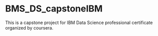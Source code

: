 # BMS_DS_capstoneIBM
This is a capstone project for IBM Data Science professional certificate organized by coursera.
